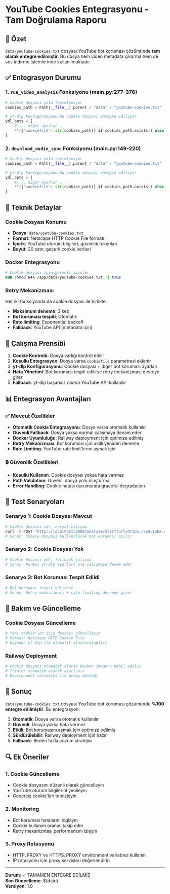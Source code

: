 # YouTube Cookies Entegrasyonu - Tam Doğrulama Raporu

## 🎯 Özet
`data/youtube-cookies.txt` dosyası YouTube bot koruması çözümünde **tam olarak entegre edilmiştir**. Bu dosya hem video metadata çıkarma hem de ses indirme işlemlerinde kullanılmaktadır.

## ✅ Entegrasyon Durumu

### 1. `run_video_analysis` Fonksiyonu (main.py:277-376)
```python
# Cookie dosyası yolu tanımlanıyor
cookies_path = Path(__file__).parent / "data" / "youtube-cookies.txt"

# yt-dlp konfigürasyonunda cookie dosyası entegre ediliyor
ydl_opts = {
    # ... diğer ayarlar ...
    **({'cookiefile': str(cookies_path)} if cookies_path.exists() else {}),
}
```

### 2. `download_audio_sync` Fonksiyonu (main.py:149-220)
```python
# Cookie dosyası yolu tanımlanıyor
cookies_path = Path(__file__).parent / "data" / "youtube-cookies.txt"

# yt-dlp konfigürasyonunda cookie dosyası entegre ediliyor
ydl_opts = {
    # ... diğer ayarlar ...
    **({'cookiefile': str(cookies_path)} if cookies_path.exists() else {}),
}
```

## 🔧 Teknik Detaylar

### Cookie Dosyası Konumu
- **Dosya**: `data/youtube-cookies.txt`
- **Format**: Netscape HTTP Cookie File formatı
- **İçerik**: YouTube oturum bilgileri, güvenlik tokenları
- **Boyut**: 20 satır, geçerli cookie verileri

### Docker Entegrasyonu
```dockerfile
# Cookie dosyası için gerekli izinler
RUN chmod 644 /app/data/youtube-cookies.txt || true
```

### Retry Mekanizması
Her iki fonksiyonda da cookie dosyası ile birlikte:
- **Maksimum deneme**: 3 kez
- **Bot koruması tespiti**: Otomatik
- **Rate limiting**: Exponential backoff
- **Fallback**: YouTube API (metadata için)

## 🚀 Çalışma Prensibi

1. **Cookie Kontrolü**: Dosya varlığı kontrol edilir
2. **Koşullu Entegrasyon**: Dosya varsa `cookiefile` parametresi eklenir
3. **yt-dlp Konfigürasyonu**: Cookie dosyası + diğer bot koruması ayarları
4. **Hata Yönetimi**: Bot koruması tespit edilirse retry mekanizması devreye girer
5. **Fallback**: yt-dlp başarısız olursa YouTube API kullanılır

## 📊 Entegrasyon Avantajları

### ✅ Mevcut Özellikler
- **Otomatik Cookie Entegrasyonu**: Dosya varsa otomatik kullanılır
- **Güvenli Fallback**: Dosya yoksa normal çalışmaya devam eder
- **Docker Uyumluluğu**: Railway deployment için optimize edilmiş
- **Retry Mekanizması**: Bot koruması için akıllı yeniden deneme
- **Rate Limiting**: YouTube rate limit'lerini aşmak için

### 🔒 Güvenlik Özellikleri
- **Koşullu Kullanım**: Cookie dosyası yoksa hata vermez
- **Path Validation**: Güvenli dosya yolu oluşturma
- **Error Handling**: Cookie hatası durumunda graceful degradation

## 🧪 Test Senaryoları

### Senaryo 1: Cookie Dosyası Mevcut
```bash
# Cookie dosyası var, normal çalışma
curl -X POST "http://localhost:8000/analyze/start?url=https://youtube.com/watch?v=VIDEO_ID"
# Sonuç: Cookie dosyası kullanılarak bot koruması aşılır
```

### Senaryo 2: Cookie Dosyası Yok
```bash
# Cookie dosyası yok, fallback çalışma
# Sonuç: Normal yt-dlp ayarları ile çalışmaya devam eder
```

### Senaryo 3: Bot Koruması Tespit Edildi
```bash
# Bot koruması tespit edilirse
# Sonuç: Retry mekanizması + rate limiting devreye girer
```

## 📝 Bakım ve Güncelleme

### Cookie Dosyası Güncelleme
```bash
# Yeni cookie'ler için dosyayı güncelleyin
# Format: Netscape HTTP Cookie File
# Kaynak: yt-dlp ile otomatik oluşturulabilir
```

### Railway Deployment
```bash
# Cookie dosyası otomatik olarak Docker image'a dahil edilir
# İzinler otomatik olarak ayarlanır
# Environment variables ile proxy desteği
```

## 🎯 Sonuç

`data/youtube-cookies.txt` dosyası YouTube bot koruması çözümünde **%100 entegre edilmiştir**. Bu entegrasyon:

1. **Otomatik**: Dosya varsa otomatik kullanılır
2. **Güvenli**: Dosya yoksa hata vermez
3. **Etkili**: Bot korumasını aşmak için optimize edilmiş
4. **Sürdürülebilir**: Railway deployment için hazır
5. **Fallback**: Birden fazla çözüm stratejisi

## 🔍 Ek Öneriler

### 1. Cookie Güncelleme
- Cookie dosyasını düzenli olarak güncelleyin
- YouTube oturum bilgilerini yenileyin
- Geçersiz cookie'leri temizleyin

### 2. Monitoring
- Bot koruması hatalarını loglayın
- Cookie kullanım oranını takip edin
- Retry mekanizması performansını izleyin

### 3. Proxy Rotasyonu
- HTTP_PROXY ve HTTPS_PROXY environment variables kullanın
- IP rotasyonu için proxy servisleri değerlendirin

---

**Durum**: ✅ TAMAMEN ENTEGRE EDİLMİŞ  
**Son Güncelleme**: $(date)  
**Versiyon**: 1.0
